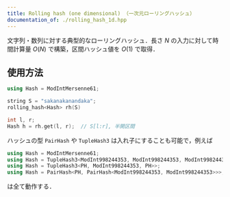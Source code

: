 ```yaml
---
title: Rolling hash (one dimensional) （一次元ローリングハッシュ）
documentation_of: ./rolling_hash_1d.hpp
---
```


文字列・数列に対する典型的なローリングハッシュ．長さ $N$ の入力に対して時間計算量 $O(N)$ で構築，区間ハッシュ値を $O(1)$ で取得．

## 使用方法

```cpp
using Hash = ModIntMersenne61;

string S = "sakanakanandaka";
rolling_hash<Hash> rh(S)

int l, r;
Hash h = rh.get(l, r);  // S[l:r], 半開区間
```

ハッシュの型 `PairHash` や `TupleHash3` は入れ子にすることも可能で，例えば

```cpp
using Hash = ModIntMersenne61;
using Hash = TupleHash3<ModInt998244353, ModInt998244353, ModInt998244353>>;
using Hash = TupleHash3<PH, ModInt998244353, PH>>;
using Hash = PairHash<PH, PairHash<ModInt998244353, ModInt998244353>>>;
```

は全て動作する．
